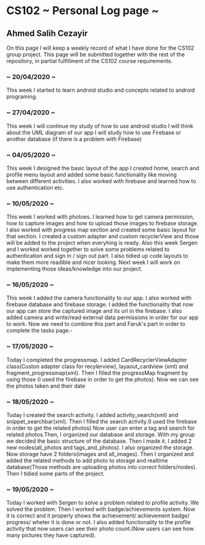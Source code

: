 # CS102 ~ Personal Log page ~

## Ahmed Salih Cezayir 

On this page I will keep a weekly record of what I have done for the CS102 group project. This page will be submitted together with the rest of the repository, in partial fulfillment of the CS102 course requirements.

### ~ 20/04/2020 ~
This week I started to learn android studio and concepts related to android programing.

### ~ 27/04/2020 ~
This week I will continue my study of how to use android studio
I will think about the UML diagram of our app
I will study how to use Firebase or another database (if there is a problem with Firebase)  

### ~ 04/05/2020 ~
This week I designed the basic layout of the app
I created home, search and profile menu layout and added some basic functionality like moving between different activities. I also worked with firebase and learned how to use authentication etc.

### ~ 10/05/2020 ~
This week I worked with photoes. I learned how to get camera permission, how to capture images and how to upload those images to firebase storage. I also worked with progress map section and created some basic layout for that section. I created a custom adapter and custom recyclerView and those will be added to the project when everyhing is ready. Also this week Sergen and I worked worked together to solve some problems related to authentication and sign in / sign out part. I also tidied up code layouts to make them more readible and nicer looking. Next week I will work on implementing those ideas/knowledge into our project.

### ~ 16/05/2020 ~
This week I added the camera functionality to our app. I also worked with firebase database and firebase storage. I added the functionality that now our app can store the captured image and its url in the firebase. I also added camera and write/read external data permissions in order for our app to work. Now we need to combine this part and Faruk's part in order to complete the tasks page.-

### ~ 17/05/2020 ~
Today I completed the progressmap. I added CardRecyclerViewAdapter class(Custon adapter class for recylerview), layaout_cardview (xml) and fragment_progressmap(xml). Then I filled the progressMap fragment by using those (I used the firebase in order to get the photos). Now we can see the photos taken and their date

### ~ 18/05/2020 ~
Today I created the search activity. I added activity_search(xml) and snippet_searchbar(xml). Then I filled the search activity.(I used the firebase in order to get the related photos) Now user can enter a tag and search for related photos.Then, I organized our database and storage. With my group we decided the basic structure of the database. Then I made it. I added 2 new nodes(all_photos and tags_and_photos). I also organized the storage. Now storage have 2 folders(images and all_images). Then I organized and added the related methods to add photo to storage and realtime database(Those methods are uploading photos into correct folders/nodes). Then I tidied some parts of the project. 


### ~ 19/05/2020 ~
Today I worked with Sergen to solve a problem related to profile activity. We solved the problem. Then I worked with badge/achievements system. Now it is correct and it properly shows the achievement/ achievement badge/ progress/ wheter it is done or not. I also added functionality to the profile activity that now users can see their photo count.(Now users can see how many pictures they have captured).